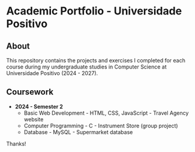 # Academic Portfolio - Universidade Positivo

## About
This repository contains the projects and exercises I completed for each course during my undergraduate studies in Computer Science at Universidade Positivo (2024 - 2027).

## Coursework
- **2024 - Semester 2**
  - Basic Web Development - HTML, CSS, JavaScript - Travel Agency website
  - Computer Programming - C - Instrument Store (group project)
  - Database - MySQL - Supermarket database

Thanks!
